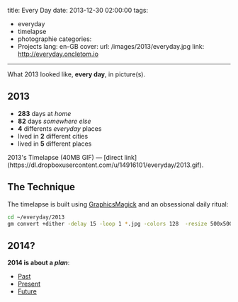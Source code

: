 title: Every Day
date: 2013-12-30 02:00:00
tags:
- everyday
- timelapse
- photographie
categories:
- Projects
lang: en-GB
cover:
  url: /images/2013/everyday.jpg
  link: http://everyday.oncletom.io
---

What 2013 looked like, **every day**, in picture(s).

<!--more-->

## 2013

- **283** days at *home*
- **82** days *somewhere else*
- **4** differents *everyday* places
- lived in **2** different cities
- lived in **5** different places

<p class="interactive-loading" data-width="500" data-height="500" data-src="https://dl.dropboxusercontent.com/u/14916101/everyday/2013.gif">
  2013's Timelapse (40MB GIF) — [direct link](https://dl.dropboxusercontent.com/u/14916101/everyday/2013.gif).
</p>

## The Technique

The timelapse is built using [GraphicsMagick](http://www.graphicsmagick.org/) and an obsessional daily ritual:

```bash
cd ~/everyday/2013
gm convert +dither -delay 15 -loop 1 *.jpg -colors 128  -resize 500x500 ../$(basename `pwd`).gif
```

## 2014?

**2014 is about a *plan***:

- [Past](/2014/past/)
- [Present](/2014/present/)
- [Future](/2014/future/)
